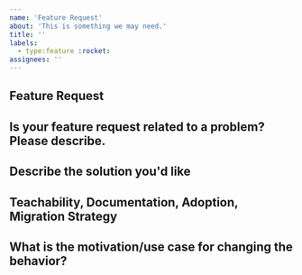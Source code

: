 ```yaml
---
name: 'Feature Request'
about: 'This is something we may need.'
title: ''
labels:
  - type:feature :rocket:
assignees: ''
---
```


## Feature Request

## Is your feature request related to a problem? Please describe.

<!-- A clear and concise description of what the problem is. Ex. I have an issue when [...] -->

## Describe the solution you'd like

<!-- A clear and concise description of what you want to happen. Add any considered drawbacks. -->

## Teachability, Documentation, Adoption, Migration Strategy

<!-- If you can, explain how users will be able to use this and possibly write out a version of the docs. Maybe a screenshot or design? -->

## What is the motivation/use case for changing the behavior?

<!-- Describe the motivation or the concrete use case. -->

